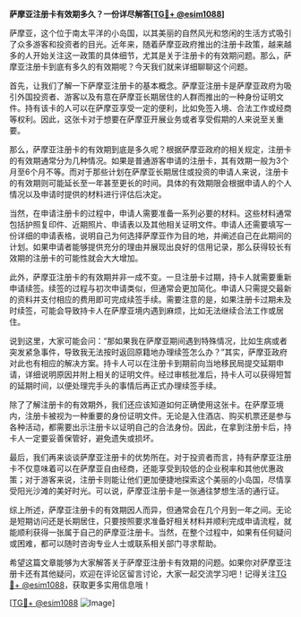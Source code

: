 **萨摩亚注册卡有效期多久？一份详尽解答[[TG💪+ @esim1088](https://t.me/s/esim1088)]**

萨摩亚，这个位于南太平洋的小岛国，以其美丽的自然风光和悠闲的生活方式吸引了众多游客和投资者的目光。近年来，随着萨摩亚政府推出的注册卡政策，越来越多的人开始关注这一政策的具体细节，尤其是关于注册卡的有效期问题。那么，萨摩亚注册卡到底有多久的有效期呢？今天我们就来详细聊聊这个问题。

首先，让我们了解一下萨摩亚注册卡的基本概念。萨摩亚注册卡是萨摩亚政府为吸引外国投资者、游客以及有意在萨摩亚长期居住的人群而推出的一种身份证明文件。持有该卡的人可以在萨摩亚享受一定的便利，比如免签入境、合法工作或经商等权利。因此，这张卡对于想要在萨摩亚开展业务或者享受假期的人来说至关重要。

那么，萨摩亚注册卡的有效期到底是多久呢？根据萨摩亚政府的相关规定，注册卡的有效期通常分为几种情况。如果是普通游客申请的注册卡，其有效期一般为3个月至6个月不等。而对于那些计划在萨摩亚长期居住或投资的申请人来说，注册卡的有效期则可能延长至一年甚至更长的时间。具体的有效期限会根据申请人的个人情况以及申请时提供的材料进行评估后决定。

当然，在申请注册卡的过程中，申请人需要准备一系列必要的材料。这些材料通常包括护照复印件、近期照片、申请表以及其他相关证明文件。申请人还需要填写一份详细的申请表格，说明自己为何选择萨摩亚作为目的地，并阐述自己在此期间的计划。如果申请者能够提供充分的理由并展现出良好的信用记录，那么获得较长有效期的注册卡的可能性就会大大增加。

此外，萨摩亚注册卡的有效期并非一成不变。一旦注册卡过期，持卡人就需要重新申请续签。续签的过程与初次申请类似，但通常会更加简化。申请人只需提交最新的资料并支付相应的费用即可完成续签手续。需要注意的是，如果注册卡过期未及时续签，可能会导致持卡人在萨摩亚境内遇到麻烦，比如无法继续合法工作或居住。

说到这里，大家可能会问：“那如果我在萨摩亚期间遇到特殊情况，比如生病或者突发紧急事件，导致我无法按时返回原籍地办理续签怎么办？”其实，萨摩亚政府对此也有相应的解决方案。持卡人可以在注册卡到期前向当地移民局提交延期申请，详细说明原因并附上相关的证明文件。经过审核批准后，持卡人可以获得短暂的延期时间，以便处理完手头的事情后再正式办理续签手续。

除了了解注册卡的有效期外，我们还应该知道如何正确使用这张卡。在萨摩亚境内，注册卡被视为一种重要的身份证明文件。无论是入住酒店、购买机票还是参与各种活动，都需要出示注册卡以证明自己的合法身份。因此，在拿到注册卡后，持卡人一定要妥善保管好，避免遗失或损坏。

最后，我们再来谈谈萨摩亚注册卡的优势所在。对于投资者而言，持有萨摩亚注册卡不仅意味着可以在萨摩亚自由经商，还能享受到较低的企业税率和其他优惠政策；对于游客来说，注册卡则能让他们更加便捷地探索这个美丽的小岛国，尽情享受阳光沙滩的美好时光。可以说，萨摩亚注册卡是一张通往梦想生活的通行证。

综上所述，萨摩亚注册卡的有效期因人而异，但通常会在几个月到一年之间。无论是短期访问还是长期居住，只要按照要求准备好相关材料并顺利完成申请流程，就能顺利获得一张属于自己的萨摩亚注册卡。当然，在整个过程中，如果有任何疑问或困难，都可以随时咨询专业人士或联系相关部门寻求帮助。

希望这篇文章能够为大家解答关于萨摩亚注册卡有效期的问题。如果你对萨摩亚注册卡还有其他疑问，欢迎在评论区留言讨论，大家一起交流学习吧！记得关注[TG💪+ @esim1088](https://t.me/s/esim1088)，获取更多实用信息哦！

[[TG💪+ @esim1088](https://t.me/s/esim1088) ![Image](https://i.postimg.cc/4NQfJmqS/Snipaste-2025-05-13-00-14-12.png)]